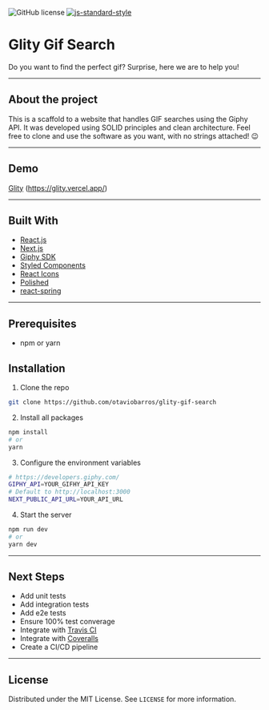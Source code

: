 ![GitHub license](https://img.shields.io/badge/license-MIT-blue.svg)
[![js-standard-style](https://img.shields.io/badge/code%20style-standard-brightgreen.svg)](http://standardjs.com)

# Glity Gif Search
Do you want to find the perfect gif?
Surprise, here we are to help you!

___

## About the project
This is a scaffold to a website that handles GIF searches using the Giphy API. It was developed using SOLID principles and clean architecture.
Feel free to clone and use the software as you want, with no strings attached! 😉

___

## Demo
[Glity](https://glity.vercel.app/) (https://glity.vercel.app/)


---

## Built With
* [React.js](https://reactjs.org)
* [Next.js](https://nextjs.org/)
* [Giphy SDK](https://developers.giphy.com/docs/sdk)
* [Styled Components](https://styled-components.com/)
* [React Icons](https://react-icons.github.io/react-icons/)
* [Polished](https://polished.js.org/)
* [react-spring](https://www.react-spring.io/)
___

## Prerequisites
* npm or yarn

## Installation
1. Clone the repo

```bash
git clone https://github.com/otaviobarros/glity-gif-search
```
2. Install all packages
```bash
npm install
# or
yarn
```
3. Configure the environment variables
```bash
# https://developers.giphy.com/
GIPHY_API=YOUR_GIFHY_API_KEY
# Default to http://localhost:3000
NEXT_PUBLIC_API_URL=YOUR_API_URL
```

4. Start the server
```bash
npm run dev
# or
yarn dev
```

___

## Next Steps
* Add unit tests
* Add integration tests
* Add e2e tests
* Ensure 100% test converage
* Integrate with [Travis CI](https://travis-ci.org/)
* Integrate with [Coveralls](https://coveralls.io/)
* Create a CI/CD pipeline

___

## License
Distributed under the MIT License. See `LICENSE` for more information.
